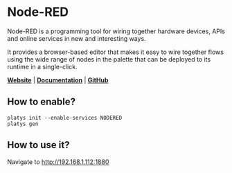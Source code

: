 # Node-RED

Node-RED is a programming tool for wiring together hardware devices, APIs and online services in new and interesting ways.

It provides a browser-based editor that makes it easy to wire together flows using the wide range of nodes in the palette that can be deployed to its runtime in a single-click.

**[Website](https://nodered.org/)** | **[Documentation](https://nodered.org/docs/)** | **[GitHub](https://github.com/node-red)**

## How to enable?

```
platys init --enable-services NODERED
platys gen
```

## How to use it?

Navigate to <http://192.168.1.112:1880>